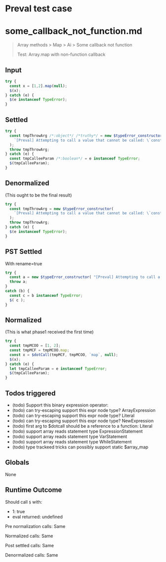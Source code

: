 # Preval test case

# some_callback_not_function.md

> Array methods > Map > Ai > Some callback not function
>
> Test: Array.map with non-function callback

## Input

`````js filename=intro
try {
  const x = [1,2].map(null);
  $(x);
} catch (e) {
  $(e instanceof TypeError);
}
`````


## Settled


`````js filename=intro
try {
  const tmpThrowArg /*:object*/ /*truthy*/ = new $typeError_constructor(
    `[Preval] Attempting to call a value that cannot be called: \`const tmpLambdaMapNow = \$dotCall(null, undefined, undefined, tmpLambdaMapVal, tmpLambdaMapCounter, tmpMCOO);\``,
  );
  throw tmpThrowArg;
} catch (e) {
  const tmpCalleeParam /*:boolean*/ = e instanceof TypeError;
  $(tmpCalleeParam);
}
`````


## Denormalized
(This ought to be the final result)

`````js filename=intro
try {
  const tmpThrowArg = new $typeError_constructor(
    `[Preval] Attempting to call a value that cannot be called: \`const tmpLambdaMapNow = \$dotCall(null, undefined, undefined, tmpLambdaMapVal, tmpLambdaMapCounter, tmpMCOO);\``,
  );
  throw tmpThrowArg;
} catch (e) {
  $(e instanceof TypeError);
}
`````


## PST Settled
With rename=true

`````js filename=intro
try {
  const a = new $typeError_constructor( "[Preval] Attempting to call a value that cannot be called: `const tmpLambdaMapNow = $dotCall(null, undefined, undefined, tmpLambdaMapVal, tmpLambdaMapCounter, tmpMCOO);`" );
  throw a;
}
catch (b) {
  const c = b instanceof TypeError;
  $( c );
}
`````


## Normalized
(This is what phase1 received the first time)

`````js filename=intro
try {
  const tmpMCOO = [1, 2];
  const tmpMCF = tmpMCOO.map;
  const x = $dotCall(tmpMCF, tmpMCOO, `map`, null);
  $(x);
} catch (e) {
  let tmpCalleeParam = e instanceof TypeError;
  $(tmpCalleeParam);
}
`````


## Todos triggered


- (todo) Support this binary expression operator:
- (todo) can try-escaping support this expr node type? ArrayExpression
- (todo) can try-escaping support this expr node type? Literal
- (todo) can try-escaping support this expr node type? NewExpression
- (todo) first arg to $dotcall should be a reference to a function: Literal
- (todo) support array reads statement type ExpressionStatement
- (todo) support array reads statement type VarStatement
- (todo) support array reads statement type WhileStatement
- (todo) type trackeed tricks can possibly support static $array_map


## Globals


None


## Runtime Outcome


Should call `$` with:
 - 1: true
 - eval returned: undefined

Pre normalization calls: Same

Normalized calls: Same

Post settled calls: Same

Denormalized calls: Same
